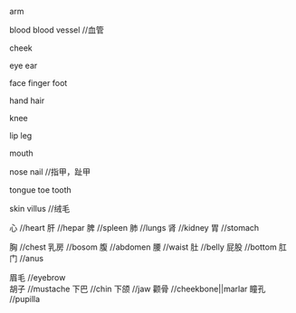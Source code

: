 
arm

blood
blood vessel		//血管 

cheek

eye
ear

face
finger
foot

hand
hair

knee
	
lip
leg

mouth

nose
nail		//指甲，趾甲

tongue
toe
tooth





skin
villus		//绒毛





心		//heart
肝		//hepar
脾		//spleen
肺		//lungs
肾		//kidney
胃		//stomach


胸		//chest
乳房		//bosom
腹		//abdomen
腰		//waist
肚		//belly
屁股		//bottom
肛门		//anus


眉毛		//eyebrow	
胡子		//mustache
下巴		//chin
下颌		//jaw
颧骨		//cheekbone||marlar
瞳孔		//pupilla
